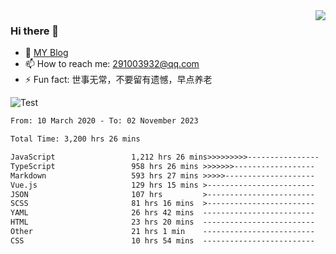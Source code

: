 <img align='right' src='https://github-readme-stats.vercel.app/api?username=niaogege&show_icons=true&theme=radical'/>

### Hi there 👋

- 🌱 [MY Blog](https://bythewayer.com/)
- 📫 How to reach me: 291003932@qq.com
- ⚡ Fun fact:  世事无常，不要留有遗憾，早点养老

![Test](https://github-readme-stats.vercel.app/api/top-langs/?username=niaogege&layout=compact)

<!--START_SECTION:waka-->

```txt
From: 10 March 2020 - To: 02 November 2023

Total Time: 3,200 hrs 26 mins

JavaScript                 1,212 hrs 26 mins>>>>>>>>>----------------   37.88 %
TypeScript                 958 hrs 26 mins >>>>>>>------------------   29.95 %
Markdown                   593 hrs 27 mins >>>>>--------------------   18.54 %
Vue.js                     129 hrs 15 mins >------------------------   04.04 %
JSON                       107 hrs         >------------------------   03.34 %
SCSS                       81 hrs 16 mins  >------------------------   02.54 %
YAML                       26 hrs 42 mins  -------------------------   00.83 %
HTML                       23 hrs 20 mins  -------------------------   00.73 %
Other                      21 hrs 1 min    -------------------------   00.66 %
CSS                        10 hrs 54 mins  -------------------------   00.34 %
```

<!--END_SECTION:waka-->
